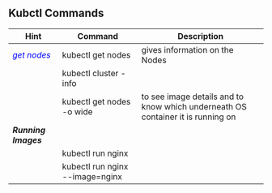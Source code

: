 ## Kubctl Commands

|Hint| Command|Description|
|----------|--------|-----------|
|<span style="color:blue">*get nodes*</span>| kubectl get nodes | gives information on the Nodes|
|| kubectl cluster -info||
|| kubectl get nodes -o wide|to see image details and to know which underneath OS container it is running on|
|<b><i>Running Images</i></b>|||
||kubectl run nginx||
||kubectl run nginx --image=nginx||

